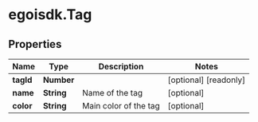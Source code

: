 # egoisdk.Tag

## Properties

Name | Type | Description | Notes
------------ | ------------- | ------------- | -------------
**tagId** | **Number** |  | [optional] [readonly] 
**name** | **String** | Name of the tag | [optional] 
**color** | **String** | Main color of the tag | [optional] 


